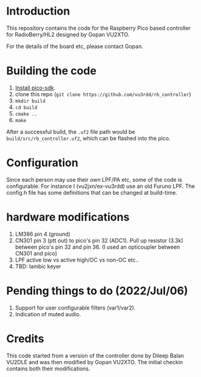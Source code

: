 # Introduction

This repository contains the code for the Raspberry Pico based
controller for RadioBerry/HL2 designed by Gopan VU2XTO.

For the details of the board etc, please contact Gopan.

# Building the code

1. [Install pico-sdk](https://github.com/raspberrypi/pico-sdk).
2. clone this repo (`git clone https://github.com/vu3rdd/rb_controller`)
3. `mkdir build`
4. `cd build`
5. `cmake ..`
6. `make`

After a successful build, the `.uf2` file path would be
`build/src/rb_controller.uf2`, which can be flashed into the pico.

# Configuration

Since each person may use their own LPF/PA etc, some of the code is
configurable. For instance I (vu2jxn/ex-vu3rdd) use an old Furuno LPF.
The config.h file has some definitions that can be changed at build-time.

# hardware modifications

1. LM386 pin 4 (ground)
2. CN301 pin 3 (ptt out) to pico's pin 32 (ADC1). Pull up resistor
   (3.3k) between pico's pin 32 and pin 36. (I used an opticoupler
   between CN301 and pico)
3. LPF active low vs active high/OC vs non-OC etc..
4. TBD: Iambic keyer

# Pending things to do (2022/Jul/06)

1. Support for user configurable filters (var1/var2).
2. Indication of muted audio.


# Credits

This code started from a version of the controller done by Dileep
Balan VU2DLE and was then modified by Gopan VU2XTO. The initial
checkin contains both their modifications.
